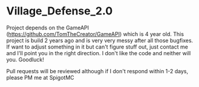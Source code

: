 # Village_Defense_2.0

Project depends on the GameAPI (https://github.com/TomTheCreator/GameAPI) which is 4 year old. 
This project is build 2 years ago and is very very messy after all those bugfixes. If want to adjust something in it but can't figure stuff out, just contact me and I'll point you in the right direction.
I don't like the code and neither will you. Goodluck!

Pull requests will be reviewed although if I don't respond within 1-2 days, please PM me at SpigotMC

